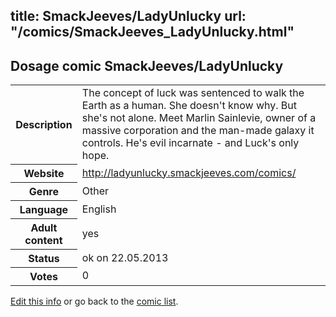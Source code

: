title: SmackJeeves/LadyUnlucky
url: "/comics/SmackJeeves_LadyUnlucky.html"
---
Dosage comic SmackJeeves/LadyUnlucky
-----------------------------------------

<p id="msg"></p>
<script type="text/javascript">
if (window.location.search === '?edit_info_mail=sent_ok') {
  var elem = document.getElementById("msg");
  elem.innerHTML = 'Edited information sucessfully sent for review, which is usually done daily. Thanks!';
  elem.className = 'ok';
}
</script>
<table class="comicinfo">
<tr>
<th>Description</th><td>The concept of luck was sentenced to walk the Earth as a human. She doesn't know why. But she's not alone. Meet Marlin Sainlevie, owner of a massive corporation and the man-made galaxy it controls. He's evil incarnate - and Luck's only hope.</td>
</tr>
<tr>
<th>Website</th><td><a href="http://ladyunlucky.smackjeeves.com/comics/">http://ladyunlucky.smackjeeves.com/comics/</a></td>
</tr>
<tr>
<th>Genre</th><td>Other</td>
</tr>
<tr>
<th>Language</th><td>English</td>
</tr>
<tr>
<th>Adult content</th><td>yes</td>
</tr>
<tr>
<th>Status</th><td>ok on 22.05.2013</td>
</tr>
<tr>
<th>Votes</th><td>0</td>
</tr>
</table>

[Edit this info](SmackJeeves_LadyUnlucky_edit.html) or go back to the [comic list](../comic-index.html).
